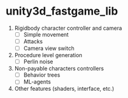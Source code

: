 # unity3d_fastgame_lib
1. Rigidbody character controller and camera
   - [ ] Simple movement
   - [ ] Attacks
   - [ ] Camera view switch
2. Procedure level generation
   - [ ] Perlin noise
3. Non-payable characters controllers
   - [ ] Behavior trees
   - [ ] ML-agents
4. Other features (shaders, interface, etc.)

